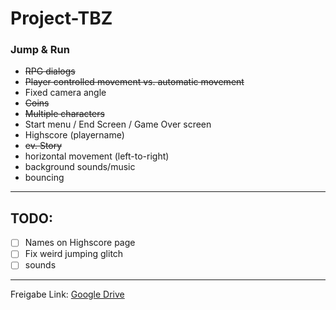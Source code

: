 # Project-TBZ

### Jump & Run

- ~~RPG dialogs~~
- ~~Player controlled movement vs. automatic movement~~
- Fixed camera angle
- ~~Coins~~
- ~~Multiple characters~~
- Start menu / End Screen / Game Over screen 
- Highscore (playername)
- ~~ev. Story~~
- horizontal movement (left-to-right)
- background sounds/music
- bouncing

---
## TODO:
- [ ] Names on Highscore page
- [ ] Fix weird jumping glitch
- [ ] sounds

---

Freigabe Link: [Google Drive](https://drive.google.com/open?id=13hTl4B9w3jIo46_EF9EuZ1ZEFw-gKF-Q)


